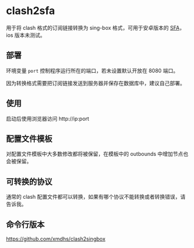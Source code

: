 # clash2sfa
用于将 clash 格式的订阅链接转换为 sing-box 格式，可用于安卓版本的 [SFA](https://sing-box.sagernet.org/installation/clients/sfa/)，ios 版本未测试。

## 部署
环境变量 `port` 控制程序运行所在的端口，若未设置默认开放在 8080 端口。

因为转换格式需要把订阅链接发送到服务器并保存在数据库中，建议自己部署。

## 使用
启动后使用浏览器访问 http://ip:port

## 配置文件模板
对配置文件模板中大多数修改都将被保留，在模板中的 outbounds 中增加节点也会被保留。

## 可转换的协议
通常的 clash 配置文件都可以转换，如果有哪个协议不能转换或者转换错误，请告诉我。

## 命令行版本
https://github.com/xmdhs/clash2singbox
